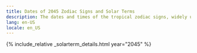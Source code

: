 ```yaml
---
title: Dates of 2045 Zodiac Signs and Solar Terms
description: The dates and times of the tropical zodiac signs, widely used in western astrology, and solar terms of year 2045
lang: en-US
locale: en_US
---
```

{% include_relative _solarterm_details.html year="2045" %}
